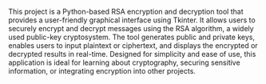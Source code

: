 This project is a Python-based RSA encryption and decryption tool that provides a user-friendly graphical interface using Tkinter. It allows users to securely encrypt and decrypt messages using the RSA algorithm, a widely used public-key cryptosystem. The tool generates public and private keys, enables users to input plaintext or ciphertext, and displays the encrypted or decrypted results in real-time. Designed for simplicity and ease of use, this application is ideal for learning about cryptography, securing sensitive information, or integrating encryption into other projects.
